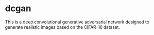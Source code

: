 # dcgan
This is a deep convolutional generative adversarial network designed to generate realistic images based on the CIFAR-10 dataset.
